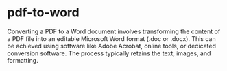 # pdf-to-word
Converting a PDF to a Word document involves transforming the content of a PDF file into an editable Microsoft Word format (.doc or .docx). This can be achieved using software like Adobe Acrobat, online tools, or dedicated conversion software. The process typically retains the text, images, and formatting.
